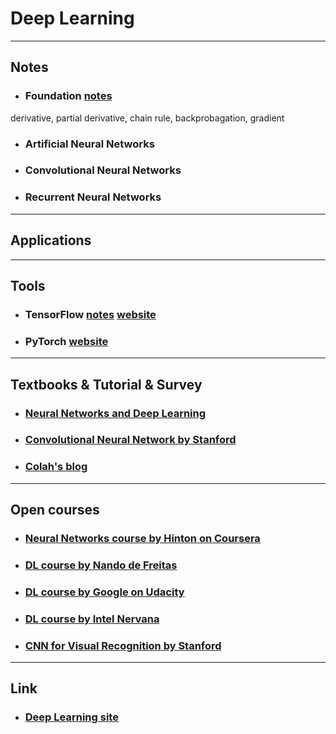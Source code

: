 # Deep Learning
---
## Notes
* ### Foundation [notes](./foundation.ipynb)
derivative, partial derivative, chain rule, backprobagation, gradient
* ### Artificial Neural Networks
* ### Convolutional Neural Networks
* ### Recurrent Neural Networks
---
## Applications
---
## Tools
* ### TensorFlow [notes](https://github.com/xiangli-chen/tensorFlow-notes) [website](https://www.tensorflow.org/)
* ### PyTorch [website](http://pytorch.org/)
---
## Textbooks & Tutorial & Survey
* ### [Neural Networks and Deep Learning](http://neuralnetworksanddeeplearning.com/)
* ### [Convolutional Neural Network by Stanford](http://cs231n.github.io/convolutional-networks/#layers)
* ### [Colah's blog](http://colah.github.io/)
---
## Open courses
* ### [Neural Networks course by Hinton on Coursera](https://www.coursera.org/learn/neural-networks/home/welcome)
* ### [DL course by Nando de Freitas](https://www.cs.ox.ac.uk/people/nando.defreitas/machinelearning/)
* ### [DL course by Google on Udacity](https://classroom.udacity.com/courses/ud730)
* ### [DL course by Intel Nervana](https://www.intelnervana.com/deep-learning-tutorials/)
* ### [CNN for Visual Recognition by Stanford](http://cs231n.stanford.edu/)
---
## Link
* ### [Deep Learning site](http://deeplearning.net/)